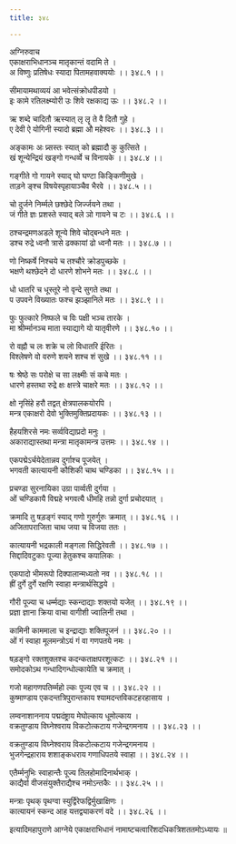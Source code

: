 ```yaml
---
title: ३४८

---
```

अग्निरुवाच  
एकाक्षराभिधानञ्च मातृकान्तं वदामि ते ।  
अ विष्णुः प्रतिषेधः स्यादा पितामहवाक्ययोः ।। ३४८.१ ।।  
  
सीमायामथाव्ययं आ भवेत्संक्रोधपीडयो ।  
इः कामे रतिलक्ष्म्योरी उः शिवे रक्षकाद्य ऊः ।। ३४८.२ ।।  
  
ऋ शब्दे चादितौ ऋस्यात् लृ लॄ ते वै दितौ गुहे ।  
ए देवी ऐ योगिनी स्यादो ब्रह्मा औ महेश्वरः ।। ३४८.३ ।।  
  
अङ्कामः अः प्र्सस्तः स्यात् को ब्रह्मादौ कु कुत्सिते ।  
खं शून्येन्द्रियं खङ्गो गन्धर्व्वे च विनायके ।। ३४८.४ ।।  
  
गङ्गीते गो गायने स्याद् घो घण्टा किङ्किणीमुखे ।  
ताड़ने ङ्श्च विषयेस्पृहायाञ्चैव भैरवे ।। ३४८.५ ।।  
  
चो दुर्जने निर्म्मले छश्छेदे जिर्ज्जयने तथा ।  
जं गीते ज्ञः प्रशस्ते स्याद् बले ञो गायने च टः ।। ३४८.६ ।।  
  
ठश्चन्द्रमणअडले शून्ये शिवे चोद्‌बन्धने मतः ।  
डश्च रुद्रे ध्वनौ त्रासे ढक्कायां ढो ध्वनौ मतः ।। ३४८.७ ।।  
  
णो निष्कर्षे निश्चये च तश्चौरे क्रोडपुच्छके ।  
भक्षणे थश्छेदने दो धारणे शोभने मतः ।। ३४८.८ ।।  
  
धो धातरि च धूस्तूरे नो वृन्दे सुगते तथा ।  
प उपवने विख्यातः फश्च झञ्झानिले मतः ।। ३४८.९ ।।  
  
फुः फुत्कारे निष्फले च विः पक्षी भञ्च तारके ।  
मा श्रीर्म्मानञ्च माता स्याद्यागे यो यातृवीरणे ।। ३४८.१० ।।  
  
रो वह्नौ च लः शक्रे च लो विधातरि ईरितः ।  
विश्लेषणे वो वरुणे शयने शश्च शं सुखे ।। ३४८.११ ।।  
  
षः श्रेष्ठे सः परोक्षे च सा लक्ष्मीः सं कचे मतः ।  
धारणे हस्तथा रुद्रे क्षः क्षत्त्त्रे चाक्षरे मतः ।। ३४८.१२ ।।  
  
क्षो नृसिंहे हरौ तद्वत् क्षेत्रपालकयोरपि ।  
मन्त्र एकाक्षरो देवो भुक्तिमुक्तिप्रदायकः ।। ३४८.१३ ।।  
  
हैहयशिरसे नमः सर्व्वविद्याप्रदो मनुः ।  
अकाराद्यास्तथा मन्त्रा मातृकामन्त्र उत्तमः ।। ३४८.१४ ।।  
  
एकपद्मेऽर्चयेदेतान्नव दुर्गाश्च पूजयेत् ।  
भगवती कात्यायनी कौशिकी चाथ चण्डिका ।। ३४८.१५ ।।  
  
प्रचण्डा सुरनायिका उग्रा पार्व्वती दुर्गया ।  
ओं चण्डिकायै विद्महे भगवत्यै धीमहि तन्नो दुर्गा प्रचोदयात् ।  
  
क्रमादि तु षड़ङ्गं स्याद् गणो गुरुर्गुरुः क्रमात् ।। ३४८.१६ ।।  
अजितापराजिता चाथ जया च विजया ततः ।  
  
कात्यायनी भद्रकाली मङ्गला सिद्धिरेवती ।। ३४८.१७ ।।  
सिद्दादिवटुकाः पूज्या हेतुकश्च कपालिकः ।  
  
एकपादो भीमरूपो दिक्पालान्मध्यतो नव ।। ३४८.१८ ।।  
ह्रीं दुर्गे दुर्गे रक्षणि स्वाहा मन्त्रार्थसिद्धये ।  
  
गौरी पूज्या च धर्म्मद्याः स्कन्दाद्याः शक्तयो यजेत् ।। ३४८.१९ ।।  
प्रज्ञा ज्ञाना क्रिया वाचा वागीशी ज्वालिनी तथा ।  
  
कामिनी काममाला च इन्द्राद्याः शक्तिपूजनं ।। ३४८.२० ।।  
ओं गं स्वाहा मूलमन्त्रोऽयं गं वा गणपतये नमः ।  
  
षड़ङ्गो रक्तशुक्लश्च कदन्कताक्षपरशूत्कटः ।। ३४८.२१ ।।  
समोदकोऽथ गन्धादिगन्धोल्कायेति च क्रमात् ।  
  
गजो महागणपतिर्म्महो ल्कः पूज्य एव च ।। ३४८.२२ ।।  
कुष्माण्डाय एकदन्तत्रिपुरान्तकाय श्यामदन्तविकटहरहासाय ।  
  
लम्वनाशाननाय पद्मदंष्ट्राय मेघोल्काय धूमोल्काय ।  
वक्रतुण्डाय विघ्नेश्वराय विकटोत्कटाय गजेन्द्रगमनाय ।। ३४८.२३ ।।  
  
वक्रतुण्डाय विघ्नेश्वराय विकटोत्कटाय गजेन्द्रगमनाय ।  
भुजगेन्द्रहाराय शशाङ्कधराय गणाधिपतये स्वाहा ।। ३४८.२४ ।।  
  
एतैर्म्मनुभिः स्वाहान्तैः पूज्य तिलहोमादिनार्थभाक् ।  
काद्यैर्वा वीजसंयुक्तैराद्यैश्च नमोऽन्तकैः ।। ३४८.२५ ।।  
  
मन्त्राः पृथक् पृथग्वा स्युर्द्विरेफद्विर्मुखाक्षिणः ।  
कात्यायनं स्कन्द आह यत्तद्व्याकरणं वदे ।। ३४८.२६ ।।  
  
इत्यादिमहापुराणे आग्नेये एकाक्षराभिधानं नामाष्टचत्वारिंशदधिकत्रिशततमोऽध्यायः ॥